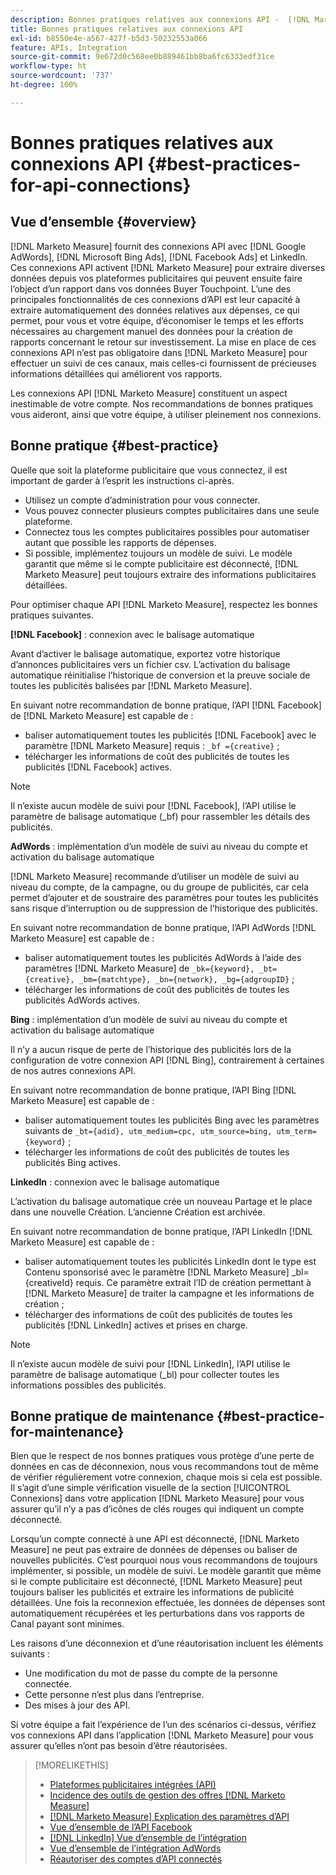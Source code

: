 ```yaml
---
description: Bonnes pratiques relatives aux connexions API -  [!DNL Marketo Measure]
title: Bonnes pratiques relatives aux connexions API
exl-id: b8550e4e-a567-427f-b5d3-50232553a066
feature: APIs, Integration
source-git-commit: 9e672d0c568ee0b889461bb8ba6fc6333edf31ce
workflow-type: ht
source-wordcount: '737'
ht-degree: 100%

---
```


# Bonnes pratiques relatives aux connexions API {#best-practices-for-api-connections}

## Vue d’ensemble {#overview}

[!DNL Marketo Measure] fournit des connexions API avec [!DNL Google AdWords], [!DNL Microsoft Bing Ads], [!DNL Facebook Ads] et LinkedIn. Ces connexions API activent [!DNL Marketo Measure] pour extraire diverses données depuis vos plateformes publicitaires qui peuvent ensuite faire l’object d’un rapport dans vos données Buyer Touchpoint. L’une des principales fonctionnalités de ces connexions d’API est leur capacité à extraire automatiquement des données relatives aux dépenses, ce qui permet, pour vous et votre équipe, d’économiser le temps et les efforts nécessaires au chargement manuel des données pour la création de rapports concernant le retour sur investissement. La mise en place de ces connexions API n’est pas obligatoire dans [!DNL Marketo Measure] pour effectuer un suivi de ces canaux, mais celles-ci fournissent de précieuses informations détaillées qui améliorent vos rapports.

Les connexions API [!DNL Marketo Measure] constituent un aspect inestimable de votre compte. Nos recommandations de bonnes pratiques vous aideront, ainsi que votre équipe, à utiliser pleinement nos connexions.

## Bonne pratique {#best-practice}

Quelle que soit la plateforme publicitaire que vous connectez, il est important de garder à l’esprit les instructions ci-après.

* Utilisez un compte d’administration pour vous connecter.
* Vous pouvez connecter plusieurs comptes publicitaires dans une seule plateforme.
* Connectez tous les comptes publicitaires possibles pour automatiser autant que possible les rapports de dépenses.
* Si possible, implémentez toujours un modèle de suivi. Le modèle garantit que même si le compte publicitaire est déconnecté, [!DNL Marketo Measure] peut toujours extraire des informations publicitaires détaillées.

Pour optimiser chaque API [!DNL Marketo Measure], respectez les bonnes pratiques suivantes.

**[!DNL Facebook]** : connexion avec le balisage automatique

Avant d’activer le balisage automatique, exportez votre historique d’annonces publicitaires vers un fichier csv. L’activation du balisage automatique réinitialise l’historique de conversion et la preuve sociale de toutes les publicités balisées par [!DNL Marketo Measure].

En suivant notre recommandation de bonne pratique, l’API [!DNL Facebook] de [!DNL Marketo Measure] est capable de :

* baliser automatiquement toutes les publicités [!DNL Facebook] avec le paramètre [!DNL Marketo Measure] requis : `_bf ={creative}` ;
* télécharger les informations de coût des publicités de toutes les publicités [!DNL Facebook] actives.

>[!NOTE]
>
>Il n’existe aucun modèle de suivi pour [!DNL Facebook], l’API utilise le paramètre de balisage automatique (_bf) pour rassembler les détails des publicités.

**AdWords** : implémentation d’un modèle de suivi au niveau du compte et activation du balisage automatique

[!DNL Marketo Measure] recommande d’utiliser un modèle de suivi au niveau du compte, de la campagne, ou du groupe de publicités, car cela permet d’ajouter et de soustraire des paramètres pour toutes les publicités sans risque d’interruption ou de suppression de l’historique des publicités.

En suivant notre recommandation de bonne pratique, l’API AdWords [!DNL Marketo Measure] est capable de :

* baliser automatiquement toutes les publicités AdWords à l’aide des paramètres [!DNL Marketo Measure] de `_bk={keyword}, _bt={creative}, _bm={matchtype}, _bn={network}, _bg={adgroupID}` ;
* télécharger les informations de coût des publicités de toutes les publicités AdWords actives.

**Bing** : implémentation d’un modèle de suivi au niveau du compte et activation du balisage automatique

Il n’y a aucun risque de perte de l’historique des publicités lors de la configuration de votre connexion API [!DNL Bing], contrairement à certaines de nos autres connexions API.

En suivant notre recommandation de bonne pratique, l’API Bing [!DNL Marketo Measure] est capable de :
* baliser automatiquement toutes les publicités Bing avec les paramètres suivants de `_bt={adid}, utm_medium=cpc, utm_source=bing, utm_term={keyword}` ;
* télécharger les informations de coût des publicités de toutes les publicités Bing actives.

**LinkedIn** : connexion avec le balisage automatique

L’activation du balisage automatique crée un nouveau Partage et le place dans une nouvelle Création. L’ancienne Création est archivée.

En suivant notre recommandation de bonne pratique, l’API LinkedIn [!DNL Marketo Measure] est capable de :

* baliser automatiquement toutes les publicités LinkedIn dont le type est Contenu sponsorisé avec le paramètre [!DNL Marketo Measure] _bl={creativeId} requis. Ce paramètre extrait l’ID de création permettant à [!DNL Marketo Measure] de traiter la campagne et les informations de création ;
* télécharger des informations de coût des publicités de toutes les publicités [!DNL LinkedIn] actives et prises en charge.

>[!NOTE]
>
>Il n’existe aucun modèle de suivi pour [!DNL LinkedIn], l’API utilise le paramètre de balisage automatique (_bl) pour collecter toutes les informations possibles des publicités.

## Bonne pratique de maintenance {#best-practice-for-maintenance}

Bien que le respect de nos bonnes pratiques vous protège d’une perte de données en cas de déconnexion, nous vous recommandons tout de même de vérifier régulièrement votre connexion, chaque mois si cela est possible. Il s’agit d’une simple vérification visuelle de la section [!UICONTROL Connexions] dans votre application [!DNL Marketo Measure] pour vous assurer qu’il n’y a pas d’icônes de clés rouges qui indiquent un compte déconnecté.

Lorsqu’un compte connecté à une API est déconnecté, [!DNL Marketo Measure] ne peut pas extraire de données de dépenses ou baliser de nouvelles publicités. C’est pourquoi nous vous recommandons de toujours implémenter, si possible, un modèle de suivi. Le modèle garantit que même si le compte publicitaire est déconnecté, [!DNL Marketo Measure] peut toujours baliser les publicités et extraire les informations de publicité détaillées. Une fois la reconnexion effectuée, les données de dépenses sont automatiquement récupérées et les perturbations dans vos rapports de Canal payant sont minimes.

Les raisons d’une déconnexion et d’une réautorisation incluent les éléments suivants :

* Une modification du mot de passe du compte de la personne connectée.
* Cette personne n’est plus dans l’entreprise.
* Des mises à jour des API.

Si votre équipe a fait l’expérience de l’un des scénarios ci-dessus, vérifiez vos connexions API dans l’application [!DNL Marketo Measure] pour vous assurer qu’elles n’ont pas besoin d’être réautorisées.

>[!MORELIKETHIS]
>
>* [Plateformes publicitaires intégrées (API)](/help/api-connections/utilizing-marketo-measures-api-connections/integrated-ad-platforms.md)
>* [Incidence des outils de gestion des offres [!DNL Marketo Measure]](/help/api-connections/utilizing-marketo-measures-api-connections/how-bid-management-tools-affect-marketo-measure.md)
>* [[!DNL Marketo Measure] Explication des paramètres d’API](/help/api-connections/utilizing-marketo-measures-api-connections/marketo-measure-parameters.md)
>* [Vue d’ensemble de l’API Facebook](/help/api-connections/utilizing-marketo-measures-api-connections/facebook-api.md)
>* [[!DNL LinkedIn] Vue d’ensemble de l’intégration](/help/api-connections/utilizing-marketo-measures-api-connections/linkedin-integration.md)
>* [Vue d’ensemble de l’intégration AdWords](/help/api-connections/utilizing-marketo-measures-api-connections/understanding-marketo-measure-adwords-tagging.md)
>* [Réautoriser des comptes d’API connectés](/help/api-connections/utilizing-marketo-measures-api-connections/reauthorizing-connected-accounts.md)
